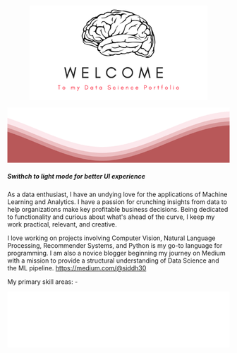 <p align="center">
<img src="https://github.com/siddh30/siddh30/blob/main/image.png" width="80%" height="80%">
</p>	
<img src="https://github.com/siddh30/siddh30/blob/main/waves.svg" width="100%" height="125">

 ##### Swithch to light mode for better UI experience 

As a data enthusiast, I have an undying love for the applications of Machine Learning and Analytics. I have a passion for crunching insights from data to help organizations make key profitable business decisions. Being dedicated to functionality and curious about what's ahead of the curve, I keep my work practical, relevant, and creative.

I love working on projects involving Computer Vision, Natural Language Processing, Recommender Systems, and Python is my go-to language for programming. I am also a novice blogger beginning my journey on Medium with a mission to provide a structural understanding of Data Science and the ML pipeline. https://medium.com/@siddh30 

My primary skill areas: -

<img src="https://github.com/siddh30/siddh30/blob/main/tags.svg">
